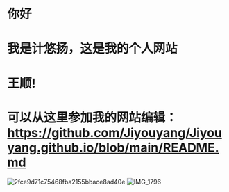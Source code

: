 # 你好
# 我是计悠扬，这是我的个人网站
# 王顺!
# 可以从这里参加我的网站编辑：https://github.com/Jiyouyang/Jiyouyang.github.io/blob/main/README.md
![2fce9d71c75468fba2155bbace8ad40e](https://github.com/Jiyouyang/Jiyouyang.github.io/assets/126579891/4ad12063-1f6d-4387-8bf5-094afbc681e7)
![IMG_1796](https://github.com/Jiyouyang/Jiyouyang.github.io/assets/126579891/68647c29-3229-4f9b-915c-0b699062dd46)
